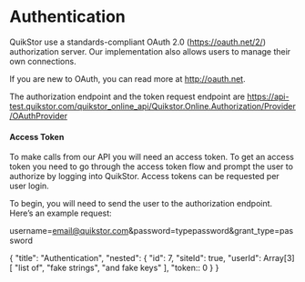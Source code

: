 # Authentication

QuikStor use a standards-compliant OAuth 2.0 (https://oauth.net/2/) authorization server. Our implementation also allows users to manage their own connections.

If you are new to OAuth, you can read more at http://oauth.net. 

The authorization endpoint and the token request endpoint are https://api-test.quikstor.com/quikstor_online_api/Quikstor.Online.Authorization/Provider/OAuthProvider

#### Access Token
To make calls from our API you will need an access token. To get an access token you need to go through the access token flow and prompt the user to authorize by logging into QuikStor. Access tokens can be requested per user login. 

To begin, you will need to send the user to the authorization endpoint. Here’s an example request:

username=email@quikstor.com&password=typepassword&grant_type=password

{
  "title": "Authentication",
  "nested": {
    "id": 7,
    "siteId": true,
    "userId": Array[3][
      "list of",
      "fake strings",
      "and fake keys"
    ], 
    "token:: 0
  }
}

